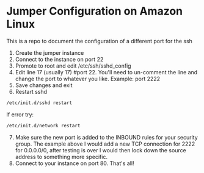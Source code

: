 # Jumper Configuration on Amazon Linux
This is a repo to document the configuration of a different port for the ssh

1.  Create the jumper instance
2.  Connect to the instance on port 22
3.  Promote to root and edit /etc/ssh/sshd_config
4.  Edit line 17 (usually 17) #port 22. You'll need to un-comment the line and change the port to whatever you like. Example: port 2222
5.  Save changes and exit
6.  Restart sshd

```bash
/etc/init.d/sshd restart
```
If error try:

```bash
/etc/init.d/network restart
```

7.  Make sure the new port is added to the INBOUND rules for your security group. The example above I would add a new TCP connection for 2222 for 0.0.0.0/0, after testing is over I would then lock down the source address to something more specific. 
8.  Connect to your instance on port 80. That's all!
